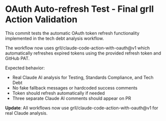 # OAuth Auto-refresh Test - Final grll Action Validation

This commit tests the automatic OAuth token refresh functionality implemented in the tech debt analysis workflow.

The workflow now uses grll/claude-code-action-with-oauth@v1 which automatically refreshes expired tokens using the provided refresh token and GitHub PAT.

Expected behavior:
- Real Claude AI analysis for Testing, Standards Compliance, and Tech Debt
- No fake fallback messages or hardcoded success comments
- Token should refresh automatically if needed
- Three separate Claude AI comments should appear on PR

**Update**: All workflows now use grll/claude-code-action-with-oauth@v1 for real Claude analysis.
